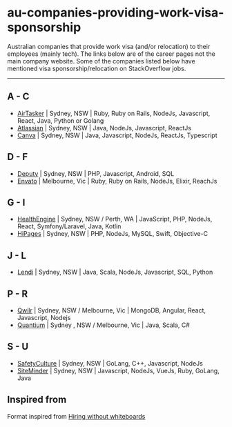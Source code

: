 # au-companies-providing-work-visa-sponsorship

Australian companies that provide work visa (and/or relocation) to their employees (mainly tech).
The links below are of the career pages not the main company website. Some of the companies listed below have mentioned visa sponsorship/relocation on StackOverflow jobs.


---

## A - C
- [AirTasker](https://www.airtasker.com/careers/) | Sydney, NSW |  Ruby, Ruby on Rails, NodeJs, Javascript, React, Java, Python or Golang
- [Atlassian](https://www.atlassian.com/company/careers/sydney) | Sydney, NSW | Java, NodeJs, Javascript, ReactJs
- [Canva](https://www.canva.com/careers/) | Sydney, NSW | Java, Javascript, NodeJs, ReactJs, Typescript

## D - F
- [Deputy](https://www.deputy.com/au/careers) | Sydney, NSW |  PHP, Javascript, Android, SQL
- [Envato](https://envato.com/careers/) | Melbourne, Vic | Ruby, Ruby on Rails, NodeJs, Elixir, ReachJs

## G - I
- [HealthEngine](https://careers.healthengine.com.au/opportunities/) | Sydney, NSW / Perth, WA | JavaScript, PHP, NodeJs, React, Symfony/Laravel, Java, Kotlin
- [HiPages](https://hipagesgroup.com.au/careers/) | Sydney, NSW | PHP, NodeJs, MySQL, Swift, Objective-C

## J - L
- [Lendi](https://lendi.recruiterbox.com/) | Sydney, NSW | Java, Scala, NodeJs, Javascript, SQL, Python


## P - R
- [Qwilr](https://qwilr.com/jobs/) | Sydney, NSW / Melbourne, Vic | MongoDB, Angular, React, Javascript, Nodejs
- [Quantium](https://www.quantium.com/careers/) | Sydney , NSW / Melbourne, Vic | Java, Scala, C#

## S - U
- [SafetyCulture](https://safetyculture.com/careers/) | Sydney, NSW | GoLang, C++, Javascript, NodeJs
- [SiteMinder](https://www.siteminder.com/jobs/) | Sydney, NSW | Javascript, NodeJs, VueJs, Ruby, GoLang, Java


## Inspired from

Format inspired from [Hiring without whiteboards](https://github.com/poteto/hiring-without-whiteboards)
 
